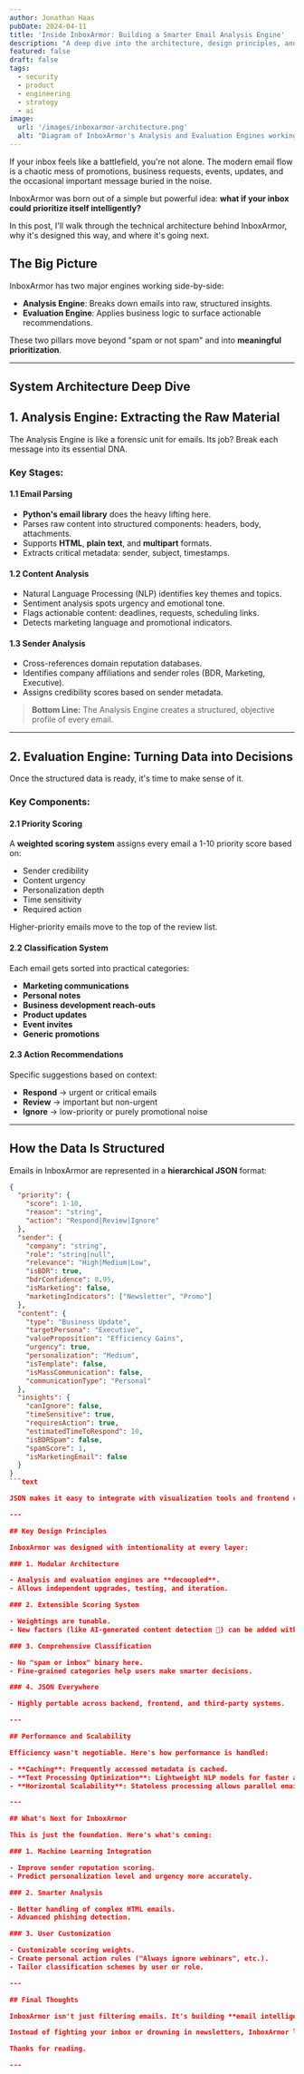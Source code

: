 ```yaml
---
author: Jonathan Haas
pubDate: 2024-04-11
title: 'Inside InboxArmor: Building a Smarter Email Analysis Engine'
description: "A deep dive into the architecture, design principles, and future evolution of InboxArmor—an intelligent email insight system built for today's overwhelming inboxes"
featured: false
draft: false
tags:
  - security
  - product
  - engineering
  - strategy
  - ai
image:
  url: '/images/inboxarmor-architecture.png'
  alt: "Diagram of InboxArmor's Analysis and Evaluation Engines working together"
---
```


If your inbox feels like a battlefield, you're not alone. The modern email flow is a chaotic mess of promotions, business requests, events, updates, and the occasional important message buried in the noise.

InboxArmor was born out of a simple but powerful idea: **what if your inbox could prioritize itself intelligently?**

In this post, I'll walk through the technical architecture behind InboxArmor, why it's designed this way, and where it's going next.

## The Big Picture

InboxArmor has two major engines working side-by-side:

- **Analysis Engine**: Breaks down emails into raw, structured insights.
- **Evaluation Engine**: Applies business logic to surface actionable recommendations.

These two pillars move beyond "spam or not spam" and into **meaningful prioritization**.

---

## System Architecture Deep Dive

## 1. Analysis Engine: Extracting the Raw Material

The Analysis Engine is like a forensic unit for emails. Its job? Break each message into its essential DNA.

### Key Stages:

#### 1.1 Email Parsing

- **Python's email library** does the heavy lifting here.
- Parses raw content into structured components: headers, body, attachments.
- Supports **HTML**, **plain text**, and **multipart** formats.
- Extracts critical metadata: sender, subject, timestamps.

#### 1.2 Content Analysis

- Natural Language Processing (NLP) identifies key themes and topics.
- Sentiment analysis spots urgency and emotional tone.
- Flags actionable content: deadlines, requests, scheduling links.
- Detects marketing language and promotional indicators.

#### 1.3 Sender Analysis

- Cross-references domain reputation databases.
- Identifies company affiliations and sender roles (BDR, Marketing, Executive).
- Assigns credibility scores based on sender metadata.

> **Bottom Line:** The Analysis Engine creates a structured, objective profile of every email.

---

## 2. Evaluation Engine: Turning Data into Decisions

Once the structured data is ready, it's time to make sense of it.

### Key Components:

#### 2.1 Priority Scoring

A **weighted scoring system** assigns every email a 1-10 priority score based on:

- Sender credibility
- Content urgency
- Personalization depth
- Time sensitivity
- Required action

Higher-priority emails move to the top of the review list.

#### 2.2 Classification System

Each email gets sorted into practical categories:

- **Marketing communications**
- **Personal notes**
- **Business development reach-outs**
- **Product updates**
- **Event invites**
- **Generic promotions**

#### 2.3 Action Recommendations

Specific suggestions based on context:

- **Respond** → urgent or critical emails
- **Review** → important but non-urgent
- **Ignore** → low-priority or purely promotional noise

---

## How the Data Is Structured

Emails in InboxArmor are represented in a **hierarchical JSON** format:

````json
{
  "priority": {
    "score": 1-10,
    "reason": "string",
    "action": "Respond|Review|Ignore"
  },
  "sender": {
    "company": "string",
    "role": "string|null",
    "relevance": "High|Medium|Low",
    "isBDR": true,
    "bdrConfidence": 0.95,
    "isMarketing": false,
    "marketingIndicators": ["Newsletter", "Promo"]
  },
  "content": {
    "type": "Business Update",
    "targetPersona": "Executive",
    "valueProposition": "Efficiency Gains",
    "urgency": true,
    "personalization": "Medium",
    "isTemplate": false,
    "isMassCommunication": false,
    "communicationType": "Personal"
  },
  "insights": {
    "canIgnore": false,
    "timeSensitive": true,
    "requiresAction": true,
    "estimatedTimeToRespond": 10,
    "isBDRSpam": false,
    "spamScore": 1,
    "isMarketingEmail": false
  }
}
```text

JSON makes it easy to integrate with visualization tools and frontend components.

---

## Key Design Principles

InboxArmor was designed with intentionality at every layer:

### 1. Modular Architecture

- Analysis and evaluation engines are **decoupled**.
- Allows independent upgrades, testing, and iteration.

### 2. Extensible Scoring System

- Weightings are tunable.
- New factors (like AI-generated content detection 👀) can be added without refactoring.

### 3. Comprehensive Classification

- No "spam or inbox" binary here.
- Fine-grained categories help users make smarter decisions.

### 4. JSON Everywhere

- Highly portable across backend, frontend, and third-party systems.

---

## Performance and Scalability

Efficiency wasn't negotiable. Here's how performance is handled:

- **Caching**: Frequently accessed metadata is cached.
- **Text Processing Optimization**: Lightweight NLP models for faster analysis.
- **Horizontal Scalability**: Stateless processing allows parallel email analysis.

---

## What's Next for InboxArmor

This is just the foundation. Here's what's coming:

### 1. Machine Learning Integration

- Improve sender reputation scoring.
- Predict personalization level and urgency more accurately.

### 2. Smarter Analysis

- Better handling of complex HTML emails.
- Advanced phishing detection.

### 3. User Customization

- Customizable scoring weights.
- Create personal action rules ("Always ignore webinars", etc.).
- Tailor classification schemes by user or role.

---

## Final Thoughts

InboxArmor isn't just filtering emails. It's building **email intelligence**.

Instead of fighting your inbox or drowning in newsletters, InboxArmor lets you focus on what actually matters. Built to scale and adapt as communication changes.

Thanks for reading.

---
````
